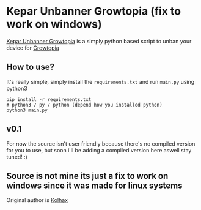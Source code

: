 
# Kepar Unbanner Growtopia (fix to work on windows)

[Kepar Unbanner Growtopia](https://kepar.ml/Kepar/Kepar_Unbanner_Growtopia) is a simply python based script to unban your device for [Growtopia](https://www.growtopiagame.com/)

## How to use?
It's really simple, simply install the `requirements.txt` and run `main.py` using python3
```
pip install -r requirements.txt
# python3 / py / python (depend how you installed python)
python3 main.py
```
## v0.1
For now the source isn't user friendly because there's no compiled version for you to use, but soon i'll be adding a compiled version here aswell stay tuned! :)

## Source is not mine its just a fix to work on windows since it was made for linux systems
Original author is [Kolhax](https://github.com/Kolhax)
